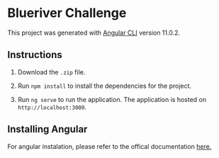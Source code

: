 # Blueriver Challenge

This project was generated with [Angular CLI](https://github.com/angular/angular-cli) version 11.0.2.

## Instructions

1. Download the `.zip` file.

2. Run `npm install` to install the dependencies for the project.

3. Run `ng serve` to run the application. The application is hosted on `http://localhost:3000`.

## Installing Angular

For angular instalation, please refer to the offical documentation [here.](https://angular.io/guide/setup-local)
